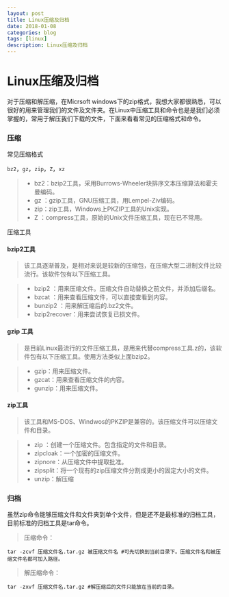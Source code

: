 ```yaml
---
layout: post
title: Linux压缩及归档
date: 2018-01-08
categories: blog
tags: [linux]
description: Linux压缩及归档
---
```


# Linux压缩及归档

对于压缩和解压缩，在Micrsoft windows下的zip格式，我想大家都很熟悉，可以很好的用来管理我们的文件及文件夹。在Linux中压缩工具和命令也是是我们必须掌握的，常用于解压我们下载的文件，下面来看看常见的压缩格式和命令。

### 压缩

常见压缩格式

`bz2`，`gz`，`zip`，`Z`，`xz`

>- bz2：bzip2工具，采用Burrows-Wheeler块排序文本压缩算法和霍夫曼编码。
>- gz ：gzip工具，GNU压缩工具，用Lempel-Ziv编码。
>- zip：zip工具，Windows上PKZIP工具的Unix实现。
>- Z ：compress工具，原始的Unix文件压缩工具，现在已不常用。

压缩工具

#### bzip2工具

> 该工具逐渐普及，是相对来说是较新的压缩包，在压缩大型二进制文件比较流行。该软件包有以下压缩工具。

>- bzip2 ：用来压缩文件。压缩文件自动替换之前文件，并添加后缀名。
>- bzcat ：用来查看压缩文件，可以直接查看到内容。
>- bunzip2 ：用来解压缩后的.bz2文件。
>- bzip2recover：用来尝试恢复已损文件。

#### gzip 工具

> 是目前Linux最流行的文件压缩工具，是用来代替compress工具.z的，该软件包有以下压缩工具。使用方法类似上面bzip2。

>- gzip：用来压缩文件。
>- gzcat：用来查看压缩文件的内容。
>- gunzip：用来压缩文件。

#### zip工具

> 该工具和MS-DOS、Windwos的PKZIP是兼容的。该压缩文件可以压缩文件和目录。

>- zip ：创建一个压缩文件。包含指定的文件和目录。
>- zipcloak：一个加密的压缩文件。
>- zipnore：从压缩文件中提取批准。
>- zipsplit：将一个现有的zip压缩文件分割成更小的固定大小的文件。
>- unzip：解压缩

### 归档

虽然zip命令能够压缩文件和文件夹到单个文件，但是还不是最标准的归档工具，目前标准的归档工具是tar命令。

> 压缩命令：

```linux
tar -zcvf 压缩文件名.tar.gz 被压缩文件名 #可先切换到当前目录下。压缩文件名和被压缩文件名都可加入路径。
```

> 解压缩命令：

```linux
tar -zxvf 压缩文件名.tar.gz #解压缩后的文件只能放在当前的目录。
```
